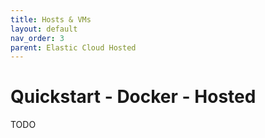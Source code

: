 ```yaml
---
title: Hosts & VMs
layout: default
nav_order: 3
parent: Elastic Cloud Hosted
---
```


# Quickstart - Docker - Hosted

TODO